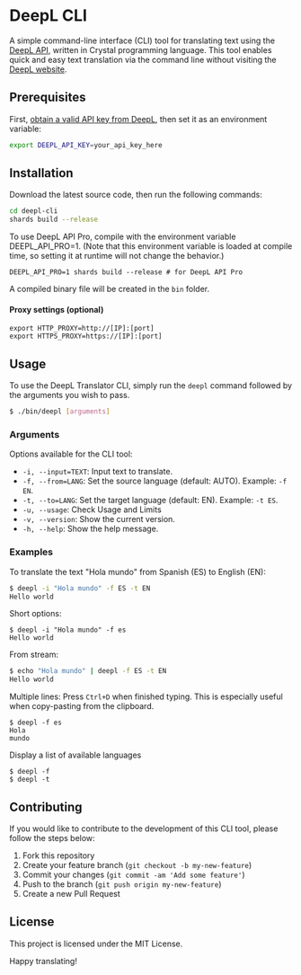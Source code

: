 # DeepL CLI

A simple command-line interface (CLI) tool for translating text using the [DeepL API](https://www.deepl.com/pro-api/), written in Crystal programming language. This tool enables quick and easy text translation via the command line without visiting the [DeepL website](https://www.deepl.com/).

## Prerequisites

First, [obtain a valid API key from DeepL](https://www.deepl.com/pro-api), then set it as an environment variable:

```bash
export DEEPL_API_KEY=your_api_key_here
```

## Installation

Download the latest source code, then run the following commands:

```bash
cd deepl-cli
shards build --release
```

To use DeepL API Pro, compile with the environment variable DEEPL_API_PRO=1. (Note that this environment variable is loaded at compile time, so setting it at runtime will not change the behavior.)

```
DEEPL_API_PRO=1 shards build --release # for DeepL API Pro
```

A compiled binary file will be created in the `bin` folder.

#### Proxy settings (optional)

```
export HTTP_PROXY=http://[IP]:[port]
export HTTPS_PROXY=https://[IP]:[port]
```

## Usage

To use the DeepL Translator CLI, simply run the `deepl` command followed by the arguments you wish to pass.

```bash
$ ./bin/deepl [arguments]
```

### Arguments

Options available for the CLI tool:

- `-i, --input=TEXT`: Input text to translate.
- `-f, --from=LANG`: Set the source language (default: AUTO). Example: `-f EN`.
- `-t, --to=LANG`: Set the target language (default: EN). Example: `-t ES`.
- `-u, --usage`: Check Usage and Limits
- `-v, --version`: Show the current version.
- `-h, --help`: Show the help message.

### Examples

To translate the text "Hola mundo" from Spanish (ES) to English (EN):

```bash
$ deepl -i "Hola mundo" -f ES -t EN
Hello world
```

Short options:

```
$ deepl -i "Hola mundo" -f es
Hello world
```

From stream:

```bash
$ echo "Hola mundo" | deepl -f ES -t EN
Hello world
```

Multiple lines:
Press `Ctrl+D` when finished typing.
This is especially useful when copy-pasting from the clipboard.

```
$ deepl -f es
Hola
mundo
```

Display a list of available languages

```
$ deepl -f
$ deepl -t
```

## Contributing

If you would like to contribute to the development of this CLI tool, please follow the steps below:

1. Fork this repository
2. Create your feature branch (`git checkout -b my-new-feature`)
3. Commit your changes (`git commit -am 'Add some feature'`)
4. Push to the branch (`git push origin my-new-feature`)
5. Create a new Pull Request

## License

This project is licensed under the MIT License.

Happy translating!
